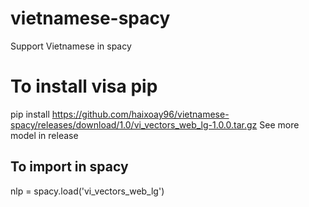 # vietnamese-spacy
Support Vietnamese in spacy 
# To install visa pip
pip install https://github.com/haixoay96/vietnamese-spacy/releases/download/1.0/vi_vectors_web_lg-1.0.0.tar.gz
See more model in release
## To import in spacy
nlp = spacy.load('vi_vectors_web_lg')
